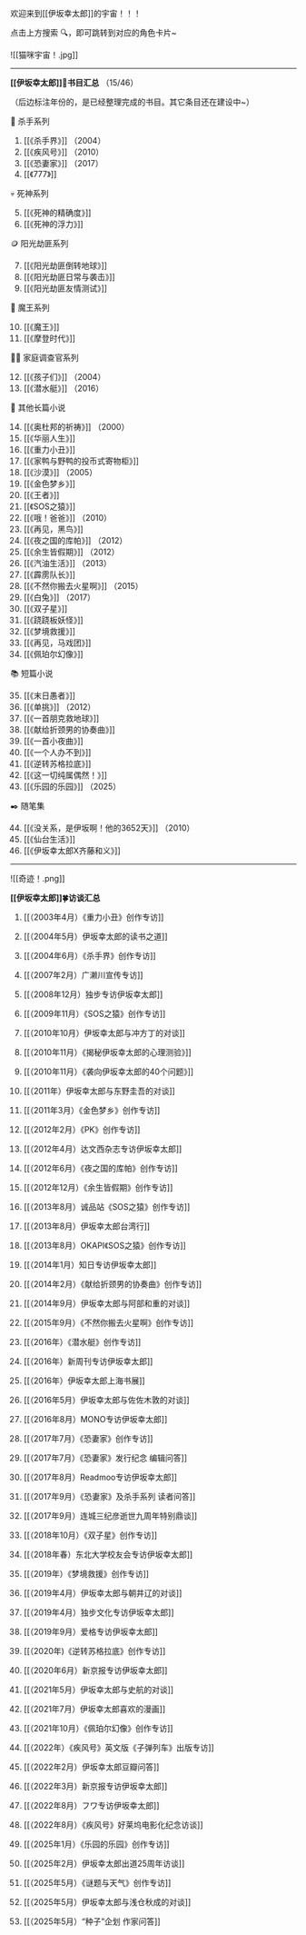 
欢迎来到[[伊坂幸太郎]]的宇宙！！！
 
点击上方搜索 🔍，即可跳转到对应的角色卡片~

![[猫咪宇宙！.jpg]]

---

**[[伊坂幸太郎]]🌳书目汇总** （15/46）

（后边标注年份的，是已经整理完成的书目。其它条目还在建设中~）

🔪 杀手系列

1. [[《杀手界》]] （2004）
2. [[《疾风号》]] （2010）
3. [[《恐妻家》]] （2017）
4. [[《777》]] 

💀 死神系列

5. [[《死神的精确度》]] 
6. [[《死神的浮力》]] 

🪙 阳光劫匪系列

7. [[《阳光劫匪倒转地球》]] 
8. [[《阳光劫匪日常与袭击》]] 
9. [[《阳光劫匪友情测试》]] 

🐎 魔王系列

10. [[《魔王》]] 
11. [[《摩登时代》]] 

🐕‍🦺 家庭调查官系列

12. [[《孩子们》]] （2004）
13. [[《潜水艇》]] （2016）

📙 其他长篇小说

14. [[《奥杜邦的祈祷》]] （2000）
15. [[《华丽人生》]] 
16. [[《重力小丑》]]
17. [[《家鸭与野鸭的投币式寄物柜》]]
18. [[《沙漠》]] （2005）
19. [[《金色梦乡》]]
20. [[《王者》]]
21. [[《SOS之猿》]]
22. [[《哦！爸爸》]] （2010）
23. [[《再见，黑鸟》]]
24. [[《夜之国的库帕》]] （2012）
25. [[《余生皆假期》]] （2012）
26. [[《汽油生活》]] （2013）
27. [[《霹雳队长》]]
28. [[《不然你搬去火星啊》]] （2015）
29. [[《白兔》]] （2017）
30. [[《双子星》]]
31. [[《跷跷板妖怪》]]
32. [[《梦境救援》]]
33. [[《再见，马戏团》]]
34. [[《佩珀尔幻像》]]

📚 短篇小说

35. [[《末日愚者》]] 
36. [[《单挑》]] （2012）
37. [[《一首朋克救地球》]] 
38. [[《献给折颈男的协奏曲》]] 
39. [[《一首小夜曲》]] 
40. [[《一个人办不到》]] 
41. [[《逆转苏格拉底》]] 
42. [[《这一切纯属偶然！》]] 
43. [[《乐园的乐园》]] （2025）

✒️ 随笔集

44. [[《没关系，是伊坂啊！他的3652天》]] （2010）
45. [[《仙台生活》]] 
46. [[《伊坂幸太郎X齐藤和义》]] 

---

![[奇迹！.png]]

**[[伊坂幸太郎]]🍀访谈汇总** 

1. [[（2003年4月）《重力小丑》创作专访]]

2. [[（2004年5月）伊坂幸太郎的读书之道]]

3. [[（2004年6月）《杀手界》创作专访]]

4. [[（2007年2月）广濑川宣传专访]] 

5. [[（2008年12月）独步专访伊坂幸太郎]]

6. [[（2009年11月）《SOS之猿》创作专访]]

7. [[（2010年10月）伊坂幸太郎与冲方丁的对谈]]

8. [[（2010年11月）《揭秘伊坂幸太郎的心理测验》]]

9. [[（2010年11月）《袭向伊坂幸太郎的40个问题》]]

10. [[（2011年）伊坂幸太郎与东野圭吾的对谈]]

11. [[（2011年3月）《金色梦乡》创作专访]]

12. [[（2012年2月）《PK》创作专访]]

13. [[（2012年4月）达文西杂志专访伊坂幸太郎]]

14. [[（2012年6月）《夜之国的库帕》创作专访]]

15. [[（2012年12月）《余生皆假期》创作专访]]

16. [[（2013年8月）诚品站《SOS之猿》创作专访]]

17. [[（2013年8月）伊坂幸太郎台湾行]]

18. [[（2013年8月）OKAPI《SOS之猿》创作专访]]

19. [[（2014年1月）知日专访伊坂幸太郎]]

20. [[（2014年2月）《献给折颈男的协奏曲》创作专访]]

21. [[（2014年9月）伊坂幸太郎与阿部和重的对谈]]

22. [[（2015年9月）《不然你搬去火星啊》创作专访]]

23. [[（2016年）《潜水艇》创作专访]]

24. [[（2016年）新周刊专访伊坂幸太郎]]

25. [[（2016年）伊坂幸太郎上海书展]]

26. [[（2016年5月）伊坂幸太郎与佐佐木敦的对谈]]

27. [[（2016年8月）MONO专访伊坂幸太郎]] 

28. [[（2017年7月）《恐妻家》创作专访]]

29. [[（2017年7月）《恐妻家》发行纪念 编辑问答]]

30. [[（2017年8月）Readmoo专访伊坂幸太郎]]

31. [[（2017年9月）《恐妻家》及杀手系列 读者问答]]

32. [[（2017年9月）连城三纪彦逝世九周年特别鼎谈]] 

33. [[（2018年10月）《双子星》创作专访]]

34. [[（2018年春）东北大学校友会专访伊坂幸太郎]]

35. [[（2019年）《梦境救援》创作专访]] 

36. [[（2019年4月）伊坂幸太郎与朝井辽的对谈]]

37. [[（2019年4月）独步文化专访伊坂幸太郎]]

38. [[（2019年9月）爱格专访伊坂幸太郎]]

39. [[（2020年)《逆转苏格拉底》创作专访]]

40. [[（2020年6月）新京报专访伊坂幸太郎]]

41. [[（2021年5月）伊坂幸太郎与史航的对谈]]

42. [[（2021年7月）伊坂幸太郎喜欢的漫画]]

43. [[（2021年10月）《佩珀尔幻像》创作专访]]

44. [[（2022年）《疾风号》英文版《子弹列车》出版专访]]

45. [[（2022年2月）伊坂幸太郎豆瓣问答]]

46. [[（2022年3月）新京报专访伊坂幸太郎]] 

47. [[（2022年8月）フワ专访伊坂幸太郎]]

48. [[（2022年8月）《疾风号》好莱坞电影化纪念访谈]]

49. [[（2025年1月）《乐园的乐园》创作专访]]

50. [[（2025年2月）伊坂幸太郎出道25周年访谈]]

51. [[（2025年5月）《谜题与天气》创作专访]] 

52. [[（2025年5月）伊坂幸太郎与浅仓秋成的对谈]] 

53. [[（2025年5月）“种子”企划 作家问答]] 